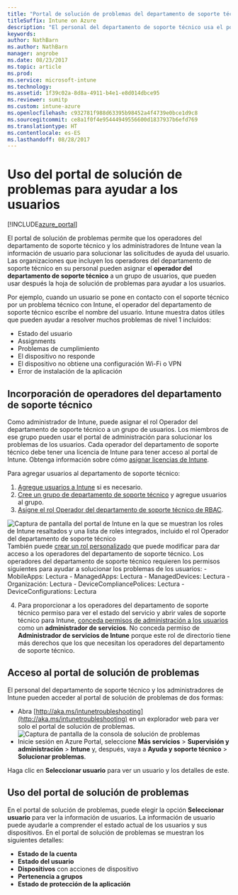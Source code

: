 ```yaml
---
title: "Portal de solución de problemas del departamento de soporte técnico"
titleSuffix: Intune on Azure
description: "El personal del departamento de soporte técnico usa el portal de solución de problemas para solucionar los problemas técnicos de los usuarios"
keywords: 
author: NathBarn
ms.author: NathBarn
manager: angrobe
ms.date: 08/23/2017
ms.topic: article
ms.prod: 
ms.service: microsoft-intune
ms.technology: 
ms.assetid: 1f39c02a-8d8a-4911-b4e1-e8d014dbce95
ms.reviewer: sumitp
ms.custom: intune-azure
ms.openlocfilehash: c932781f988d63395b98452a4f4739e0bce1d9c8
ms.sourcegitcommit: ce8a1f0f4e95444949556600d1837937b6efd769
ms.translationtype: HT
ms.contentlocale: es-ES
ms.lasthandoff: 08/28/2017
---
```

# <a name="use-the-troubleshooting-portal-to-help-users"></a>Uso del portal de solución de problemas para ayudar a los usuarios

[!INCLUDE[azure_portal](./includes/azure_portal.md)]

El portal de solución de problemas permite que los operadores del departamento de soporte técnico y los administradores de Intune vean la información de usuario para solucionar las solicitudes de ayuda del usuario. Las organizaciones que incluyen los operadores del departamento de soporte técnico en su personal pueden asignar el **operador del departamento de soporte técnico** a un grupo de usuarios, que pueden usar después la hoja de solución de problemas para ayudar a los usuarios.

Por ejemplo, cuando un usuario se pone en contacto con el soporte técnico por un problema técnico con Intune, el operador del departamento de soporte técnico escribe el nombre del usuario. Intune muestra datos útiles que pueden ayudar a resolver muchos problemas de nivel 1 incluidos:
- Estado del usuario
- Assignments
- Problemas de cumplimiento
- El dispositivo no responde
-   El dispositivo no obtiene una configuración Wi-Fi o VPN
-   Error de instalación de la aplicación

## <a name="add-help-desk-operators"></a>Incorporación de operadores del departamento de soporte técnico
Como administrador de Intune, puede asignar el rol Operador del departamento de soporte técnico a un grupo de usuarios. Los miembros de ese grupo pueden usar el portal de administración para solucionar los problemas de los usuarios. Cada operador del departamento de soporte técnico debe tener una licencia de Intune para tener acceso al portal de Intune. Obtenga información sobre cómo [asignar licencias de Intune](licenses-assign.md).

Para agregar usuarios al departamento de soporte técnico:
1. [Agregue usuarios a Intune](users-add.md) si es necesario.
2. [Cree un grupo de departamento de soporte técnico](groups-add.md) y agregue usuarios al grupo.
3. [Asigne el rol Operador del departamento de soporte técnico de RBAC](role-based-access-control.md#built-in-roles).

  ![Captura de pantalla del portal de Intune en la que se muestran los roles de Intune resaltados y una lista de roles integrados, incluido el rol Operador del departamento de soporte técnico](./media/help-desk-user-add.png) También puede [crear un rol personalizado](role-based-access-control.md#custom-roles) que puede modificar para dar acceso a los operadores del departamento de soporte técnico.  Los operadores del departamento de soporte técnico requieren los permisos siguientes para ayudar a solucionar los problemas de los usuarios:
    - MobileApps: Lectura
    - ManagedApps: Lectura
    - ManagedDevices: Lectura
    - Organización: Lectura
    - DeviceCompliancePolices: Lectura
    - DeviceConfigurations: Lectura

4. Para proporcionar a los operadores del departamento de soporte técnico permiso para ver el estado del servicio y abrir vales de soporte técnico para Intune, [conceda permisos de administración a los usuarios](https://docs.microsoft.com/azure/active-directory/active-directory-users-assign-role-azure-portal) como un **administrador de servicios**. No conceda permiso de **Administrador de servicios de Intune** porque este rol de directorio tiene más derechos que los que necesitan los operadores del departamento de soporte técnico.

## <a name="access-the-troubleshooting-portal"></a>Acceso al portal de solución de problemas

El personal del departamento de soporte técnico y los administradores de Intune pueden acceder al portal de solución de problemas de dos formas:
- Abra [http://aka.ms/intunetroubleshooting](http://aka.ms/intunetroubleshooting) en un explorador web para ver solo el portal de solución de problemas.
  ![Captura de pantalla de la consola de solución de problemas](./media/help-desk-console.png)
- Inicie sesión en Azure Portal, seleccione **Más servicios** > **Supervisión y administración** > **Intune** y, después, vaya a **Ayuda y soporte técnico** > **Solucionar problemas**.

Haga clic en **Seleccionar usuario** para ver un usuario y los detalles de este.

## <a name="use-the-troubleshooting-portal"></a>Uso del portal de solución de problemas

En el portal de solución de problemas, puede elegir la opción **Seleccionar usuario** para ver la información de usuarios. La información de usuario puede ayudarle a comprender el estado actual de los usuarios y sus dispositivos. En el portal de solución de problemas se muestran los siguientes detalles:
- **Estado de la cuenta**
- **Estado del usuario**
- **Dispositivos** con acciones de dispositivo
- **Pertenencia a grupos**
- **Estado de protección de la aplicación**
